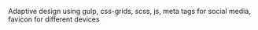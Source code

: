 Adaptive design using 
gulp, 
css-grids, 
scss, 
js, 
meta tags for social media, 
favicon for different devices